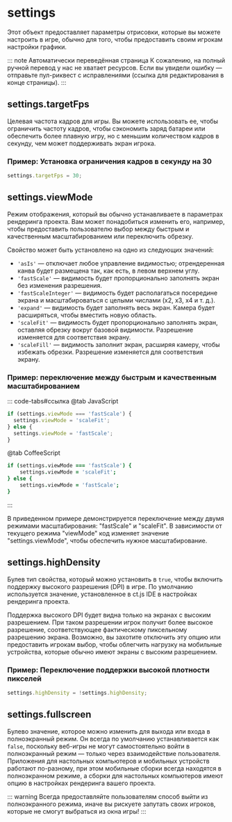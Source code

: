 # settings

Этот объект предоставляет параметры отрисовки, которые вы можете настроить в игре, обычно для того, чтобы предоставить своим игрокам настройки графики.

::: note Автоматически переведённая страница
К сожалению, на полный ручной перевод у нас не хватает ресурсов.
Если вы увидели ошибку — отправьте пул-риквест с исправлениями (ссылка для редактирования в конце страницы).
:::

## settings.targetFps

Целевая частота кадров для игры. Вы можете использовать ее, чтобы ограничить частоту кадров, чтобы сэкономить заряд батареи или обеспечить более плавную игру, но с меньшим количеством кадров в секунду, чем может поддерживать экран игрока.

### Пример: Установка ограничения кадров в секунду на 30

```javascript
settings.targetFps = 30;
```

## settings.viewMode

Режим отображения, который вы обычно устанавливаете в параметрах рендеринга проекта. Вам может понадобиться изменить его, например, чтобы предоставить пользователю выбор между быстрым и качественным масштабированием или переключить обрезку.

Свойство может быть установлено на одно из следующих значений:

- `'asIs'` — отключает любое управление видимостью; отрендеренная канва будет размещена так, как есть, в левом верхнем углу.
- `'fastScale'` — видимость будет пропорционально заполнять экран без изменения разрешения.
- `'fastScaleInteger'` — видимость будет располагаться посередине экрана и масштабироваться с целыми числами (x2, x3, x4 и т. д.).
- `'expand'` — видимость будет заполнять весь экран. Камера будет расширяться, чтобы вместить новую область.
- `'scaleFit'` — видимость будет пропорционально заполнять экран, оставляя обрезку вокруг базовой видимости. Разрешение изменяется для соответствия экрану.
- `'scaleFill'` — видимость заполнит экран, расширяя камеру, чтобы избежать обрезки. Разрешение изменяется для соответствия экрану.

### Пример: переключение между быстрым и качественным масштабированием

::: code-tabs#ссылка
@tab JavaScript
```js
if (settings.viewMode === 'fastScale') {
  settings.viewMode = 'scaleFit';
} else {
  settings.viewMode = 'fastScale';
}
```
@tab CoffeeScript
```coffee
if (settings.viewMode === 'fastScale') {
    settings.viewMode = 'scaleFit';
} else {
    settings.viewMode = 'fastScale';
}
```
:::

В приведенном примере демонстрируется переключение между двумя режимами масштабирования: "fastScale" и "scaleFit". В зависимости от текущего режима "viewMode" код изменяет значение "settings.viewMode", чтобы обеспечить нужное масштабирование.

## settings.highDensity

Булев тип свойства, который можно установить в `true`, чтобы включить поддержку высокого разрешения (DPI) в игре. По умолчанию используется значение, установленное в ct.js IDE в настройках рендеринга проекта.

Поддержка высокого DPI будет видна только на экранах с высоким разрешением. При таком разрешении игрок получит более высокое разрешение, соответствующее фактическому пиксельному разрешению экрана. Возможно, вы захотите отключить эту опцию или предоставить игрокам выбор, чтобы облегчить нагрузку на мобильные устройства, которые обычно имеют экраны с высоким разрешением.

### Пример: Переключение поддержки высокой плотности пикселей

```javascript
settings.highDensity = !settings.highDensity;
```

## settings.fullscreen

Булево значение, которое можно изменить для выхода или входа в полноэкранный режим. Он всегда по умолчанию устанавливается как `false`, поскольку веб-игры не могут самостоятельно войти в полноэкранный режим — только через взаимодействие пользователя. Приложения для настольных компьютеров и мобильных устройств работают по-разному, при этом мобильные сборки всегда находятся в полноэкранном режиме, а сборки для настольных компьютеров имеют опцию в настройках рендеринга вашего проекта.

::: warning
Всегда предоставляйте пользователям способ выйти из полноэкранного режима, иначе вы рискуете запутать своих игроков, которые не смогут выбраться из окна игры!
:::
